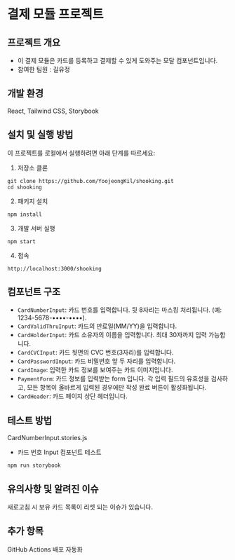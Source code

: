 # 결제 모듈 프로젝트

## 프로젝트 개요

- 이 결제 모듈은 카드를 등록하고 결제할 수 있게 도와주는 모달 컴포넌트입니다.
- 참여한 팀원 : 길유정

## 개발 환경

React, Tailwind CSS, Storybook

## 설치 및 실행 방법

이 프로젝트를 로컬에서 실행하려면 아래 단계를 따르세요:

1. 저장소 클론

```
git clone https://github.com/YoojeongKil/shooking.git
cd shooking
```

2. 패키지 설치

```
npm install
```

3. 개발 서버 실행

```
npm start
```

4. 접속

```
http://localhost:3000/shooking
```

## 컴포넌트 구조

- `CardNumberInput`: 카드 번호를 입력합니다. 뒷 8자리는 마스킹 처리됩니다. (예: 1234-5678-••••-••••).
- `CardValidThruInput`: 카드의 만료일(MM/YY)을 입력합니다.
- `CardHolderInput`: 카드 소유자의 이름을 입력합니다. 최대 30자까지 입력 가능합니다.
- `CardCVCInput`: 카드 뒷면의 CVC 번호(3자리)를 입력합니다.
- `CardPasswordInput`: 카드 비밀번호 앞 두 자리를 입력합니다.
- `CardImage`: 입력한 카드 정보를 보여주는 카드 이미지입니다.
- `PaymentForm`: 카드 정보를 입력받는 form 입니다. 각 입력 필드의 유효성을 검사하고, 모든 항목이 올바르게 입력된 경우에만 작성 완료 버튼이 활성화됩니다.
- `CardHeader`: 카드 페이지 상단 헤더입니다.

## 테스트 방법

CardNumberInput.stories.js

- 카드 번호 Input 컴포넌트 테스트

```
npm run storybook
```

## 유의사항 및 알려진 이슈

새로고침 시 보유 카드 목록이 리셋 되는 이슈가 있습니다.

## 추가 항목

GitHub Actions 배포 자동화
